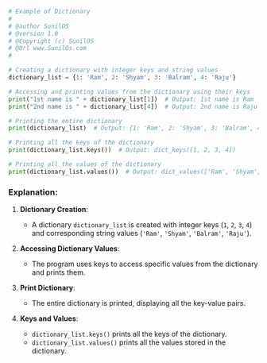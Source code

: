 

```python
# Example of Dictionary
#
# @author SunilOS  
# @version 1.0
# @Copyright (c) SunilOS  
# @Url www.SunilOs.com
#

# Creating a dictionary with integer keys and string values
dictionary_list = {1: 'Ram', 2: 'Shyam', 3: 'Balram', 4: 'Raju'}

# Accessing and printing values from the dictionary using their keys
print("1st name is " + dictionary_list[1])  # Output: 1st name is Ram
print("2nd name is " + dictionary_list[4])  # Output: 2nd name is Raju

# Printing the entire dictionary
print(dictionary_list)  # Output: {1: 'Ram', 2: 'Shyam', 3: 'Balram', 4: 'Raju'}

# Printing all the keys of the dictionary
print(dictionary_list.keys())  # Output: dict_keys([1, 2, 3, 4])

# Printing all the values of the dictionary
print(dictionary_list.values())  # Output: dict_values(['Ram', 'Shyam', 'Balram', 'Raju'])
```

### Explanation:

1. **Dictionary Creation**:
   - A dictionary `dictionary_list` is created with integer keys (`1`, `2`, `3`, `4`) and corresponding string values (`'Ram'`, `'Shyam'`, `'Balram'`, `'Raju'`).

2. **Accessing Dictionary Values**:
   - The program uses keys to access specific values from the dictionary and prints them.

3. **Print Dictionary**:
   - The entire dictionary is printed, displaying all the key-value pairs.

4. **Keys and Values**:
   - `dictionary_list.keys()` prints all the keys of the dictionary.
   - `dictionary_list.values()` prints all the values stored in the dictionary.
